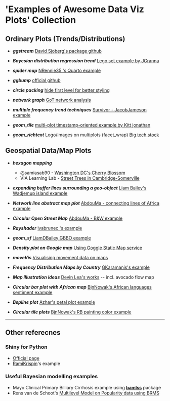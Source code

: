 #  'Examples of Awesome Data Viz Plots' Collection


## Ordinary Plots (Trends/Distributions)

* **_ggstream_** [David Sjoberg's package github](https://github.com/davidsjoberg/ggstream)

* **_Bayesian distribution regression trend_** [Lego set example by JGranna](https://jgranna.github.io/posts/lego-sets.html)

* **_spider map_** [NRennie35 's Quarto example](https://www.r-bloggers.com/2022/08/designing-tidytuesday-visualisations-for-mobile-with-quarto/)

* **_ggbump_** [official github](https://github.com/davidsjoberg/ggbump)

* **_circle packing_** [hide first level for better styling](https://r-graph-gallery.com/315-hide-first-level-in-circle-packing.html)

* **_network graph_** [GoT network analysis](https://shirinsplayground.netlify.app/2018/03/got_network/)

* **_multiple frequency trend techniques_** [Survivor - JacobJameson example](https://github.com/jacobjameson/TidyTuesday)

* **_geom_tile_** [multi-plot timestamp-oriented example by Kitt jonathan](https://github.com/KittJonathan/tidytuesday/blob/master/R/2023_05_cats.R)

* **_geom_richtext_** Logo/images on multiplots (facet_wrap) [Big tech stock](https://github.com/AbdoulMa/TidyTuesday/tree/main/2023/2023_w6)





## Geospatial Data/Map Plots

* **_hexagon mapping_** 
  - @samiasab90 - [Washington DC's Cherry Blossom](https://github.com/samiaab1990/30-day-map-challenge)
  - VIA Learning Lab - [Street Trees in Cambridge-Somerville](https://vialab.mit.edu/tutorials/module/mapping-in-r-street-trees-in-camberville/)

* **_expanding buffer lines surrounding a geo-object_** [Liam Bailey's Wadjemup island example](https://github.com/LiamDBailey/30DayMapChallenge_2022)

* **_Network line abstract map plot_** [AbdouMa - connecting lines of Africa example](https://github.com/AbdoulMa/30DayMapChallenge)

* **_Circular Open Street Map_** [AbdouMa - B&W example](https://github.com/AbdoulMa/30DayMapChallenge)

* **_Rayshader_** [ivabrunec 's example](https://github.com/ivabrunec/tidytuesday/blob/main/2023/2023_01_10/combined_test.png)

* **_geom_sf_** [LiamDBailey GBBO example](https://github.com/LiamDBailey/TidyTuesday/tree/e6f30ec2b1dc92d6a05c9f42a67c02d4ef825ffe/R/2022)

* **_Density plot on Google map_** [Using Goggle Static Map service](https://www.littlemissdata.com/blog/maps)

* **_moveVis_** [Visualising movement data on maps](https://movevis.org/)

* **_Frequency Distribution Maps by Country_** [GKaramanis's example](https://github.com/gkaramanis/mappromptmonday)

* **_Map illustration ideas_** [Devin Lea's works](https://github.com/devinmlea/Maps_Graphics_Code/tree/main/30DayMapChallenge2022) -- incl. avocado flow map

* **_Circular bar plot with African map_** [BjnNowak's African languages sentiment example](https://github.com/BjnNowak/TidyTuesday/blob/main/SC_language2.R)

* **_Bspline plot_** [Azhar's petal plot example](https://github.com/imagineazhar/TidyTuesday/tree/main/2023/Week-09)

* **_Circular tile plots_** [BjnNowak's RB painting color example](https://github.com/BjnNowak/TidyTuesday/blob/main/SC_BobRoss.R)


* * * 
## Other referecnes
### Shiny for Python
* [Official page](https://shiny.rstudio.com/py/docs/ui-page-layouts.html#common-structure)
* [RamiKrispin](https://github.com/RamiKrispin/shinylive)'s example


### Useful Bayesian modelling examples
* Mayo Clinical Primary Billiary Cirrhosis example using [**bamlss**](http://www.bamlss.org/articles/jm.html#mayo-clinic-primary-biliary-cirrhosis-data) package
* Rens van de Schoot's [Multilevel Model on Popularity data using BRMS](https://www.rensvandeschoot.com/tutorials/brms-started/)


